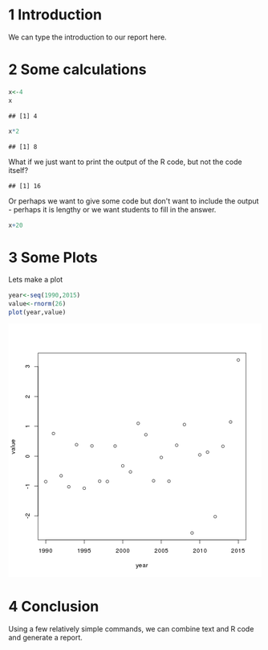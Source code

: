 1 Introduction
==============

We can type the introduction to our report here.

2 Some calculations
===================

``` r
x<-4
x
```

    ## [1] 4

``` r
x*2
```

    ## [1] 8

What if we just want to print the output of the R code, but not the code itself?

    ## [1] 16

Or perhaps we want to give some code but don't want to include the output - perhaps it is lengthy or we want students to fill in the answer.

``` r
x+20
```

3 Some Plots
============

Lets make a plot

``` r
year<-seq(1990,2015)
value<-rnorm(26)
plot(year,value)
```

![plot of chunk unnamed-chunk-4](figure/unnamed-chunk-4-1.png)

4 Conclusion
============

Using a few relatively simple commands, we can combine text and R code and generate a report.

